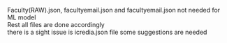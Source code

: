 Faculty(RAW).json, facultyemail.json and facultyemail.json not needed for ML model
<br>
Rest all files are done accordingly
<br>
there is a sight issue is icredia.json file some suggestions are needed
